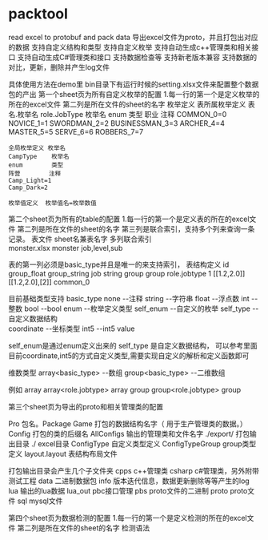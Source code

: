 # packtool
read excel to protobuf and pack data 
导出excel文件为proto，并且打包出对应的数据
支持自定义结构和类型
支持自定义枚举
支持自动生成c++管理类和相关接口
支持自动生成C#管理类和接口
支持数据检查等
支持新老版本兼容
支持数据的对比，更新，删除并产生log文件

具体使用方法在demo里 bin目录下有运行时候的setting.xlsx文件来配置整个数据包的产出
第一个sheet页为所有自定义枚举的配置 
  1.每一行的第一个是定义枚举的所在的excel文件 第二列是所在文件的sheet的名字
  枚举定义
    表所属枚举定义 表名.枚举名 
    role.JobType   枚举名
    enum           类型
    职业           注释
    COMMON_0=0  
    NOVICE_1=1
    SWORDMAN_2=2
    BUSINESSMAN_3=3
    ARCHER_4=4
    MASTER_5=5
    SERVE_6=6
    ROBBERS_7=7
    
    
    
    全局枚举定义 枚举名
    CampType    枚举名
    enum        类型
    阵营        注释
    Camp_Light=1
    Camp_Dark=2
    
    枚举值定义  枚举值名=枚举数值

  
第二个sheet页为所有的table的配置
  1.每一行的第一个是定义表的所在的excel文件 第二列是所在文件的sheet的名字 第三列是联合索引，支持多个列来查询一条记录。
  表文件         sheet名兼表名字             多列联合索引          
  monster.xlsx	monster	                   job,level,sub	

  表的第一列必须是basic_type并且是唯一的来支持索引，
  表结构定义
  id	    group_float	  group_string	job
  string	group<float>	group<string>	role.jobtype
  1	      [[1.2,2.0]]	[[1.2,2.0],[2]]	common_0

  目前基础类型支持  basic_type
  none     --注释
  string   --字符串
  float    --浮点数
  int      --整数
  bool     --bool
  enum     --枚举定义类型
  self_enum  --自定义的枚举
  self_type  --自定义数据结构  
  coordinate --坐标类型 
  int5       --int5 value
  
  self_enum是通过enum定义出来的
  self_type 是自定义数据结构， 可以参考里面目前coordinate,int5的方式自定义类型,需要实现自定义的解析和定义函数即可
  
  
  维数类型
  array<basic_type>  --数组
  group<basic_type>  --二维数组
  
  例如
  array<int> array<role.jobtype>  array<coordinate>
  group<int> group<role.jobtype>  group<coordinate>
  
  
第三个sheet页为导出的proto和相关管理类的配置
  
  Pro	包名。Package
  Game	            打包的数据结构名字（ 用于生产管理类的数据。）
  Config	          打包的类的后缀名
  AllConfigs	      输出的管理类和文件名字
  ./export/	        打包输出目录
  ./	              excel目录
  ConfigType	      自定义类型定义 
  ConfigTypeGroup	  group类型定义
  layout.layout	    表结构布局文件

  
  打包输出目录会产生几个子文件夹
  cpps    c++管理类
  csharp  c#管理类，另外附带测试工程
  data    二进制数据包
  info    版本迭代信息，数据更新删除等等产生的log
  lua     输出的lua数据
  lua_out pbc接口管理
  pbs     proto文件的二进制
  proto   proto文件
  sql     mysql文件

第四个sheet页为数据检测的配置
  1.每一行的第一个是定义检测的所在的excel文件 第二列是所在文件的sheet的名字
  检测语法
  
  
  
  
  
  


